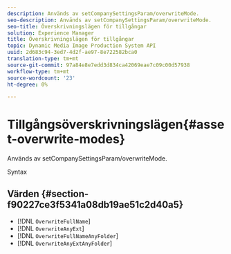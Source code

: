 ```yaml
---
description: Används av setCompanySettingsParam/overwriteMode.
seo-description: Används av setCompanySettingsParam/overwriteMode.
seo-title: Överskrivningslägen för tillgångar
solution: Experience Manager
title: Överskrivningslägen för tillgångar
topic: Dynamic Media Image Production System API
uuid: 2d683c94-3ed7-4d2f-ae97-8e722582bca0
translation-type: tm+mt
source-git-commit: 97a84e8e7edd3d834ca42069eae7c09c00d57938
workflow-type: tm+mt
source-wordcount: '23'
ht-degree: 0%

---
```



# Tillgångsöverskrivningslägen{#asset-overwrite-modes}

Används av setCompanySettingsParam/overwriteMode.

Syntax

## Värden {#section-f90227ce3f5341a08db19ae51c2d40a5}

* [!DNL `OverwriteFullName`]
* [!DNL `OverwriteAnyExt`]
* [!DNL `OverwriteFullNameAnyFolder`]
* [!DNL `OverwriteAnyExtAnyFolder`]

